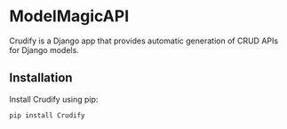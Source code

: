 # ModelMagicAPI

Crudify is a Django app that provides automatic generation of CRUD APIs for Django models.

## Installation

Install Crudify using pip:

```bash
pip install Crudify
